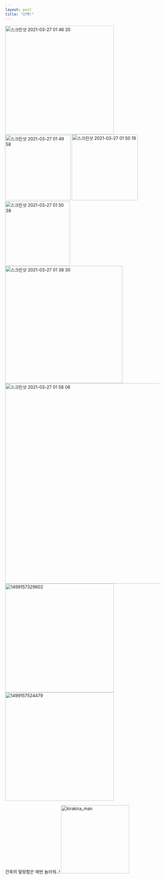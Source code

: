 ```yaml
---
layout: post
title: "산책!"
---
```

<img width="354" alt="스크린샷 2021-03-27 01 46 20" src="https://user-images.githubusercontent.com/81041256/112665352-51021500-8e9e-11eb-9a62-ae80a76f0f3d.png">

<img width="213" alt="스크린샷 2021-03-27 01 49 58" src="https://user-images.githubusercontent.com/81041256/112665824-cec62080-8e9e-11eb-9344-bbaed2892fe0.png">

<img width="215" alt="스크린샷 2021-03-27 01 50 19" src="https://user-images.githubusercontent.com/81041256/112665836-d1287a80-8e9e-11eb-828d-56ce98f6e8d9.png">

<img width="211" alt="스크린샷 2021-03-27 01 50 38" src="https://user-images.githubusercontent.com/81041256/112665848-d38ad480-8e9e-11eb-822a-541d8bb5feba.png">

<img width="382" alt="스크린샷 2021-03-27 01 38 30" src="https://user-images.githubusercontent.com/81041256/112665360-52cbd880-8e9e-11eb-90a1-a958b64ff78f.png">

<img width="653" alt="스크린샷 2021-03-27 01 58 06" src="https://user-images.githubusercontent.com/81041256/112666846-eeaa1400-8e9f-11eb-8875-f30743aa6f8f.png">

<img width="354" alt="1499157329602" src="https://user-images.githubusercontent.com/81041256/112667131-3b8dea80-8ea0-11eb-9b73-a3ae042652a8.jpeg">

<img width="354" alt="1499157524479" src="https://user-images.githubusercontent.com/81041256/112667136-3d57ae00-8ea0-11eb-89a3-c753cc8f282c.jpeg">

건축의 말랑함은 매번 놀라워..! <img width="222" alt="kirakira_man" src="https://user-images.githubusercontent.com/81041256/112667136-3d57ae00-8ea0-11eb-89a3-c753cc8f282c.jpeg">
